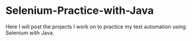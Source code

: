 # Selenium-Practice-with-Java
Here I will post the projects I work on to practice my test automation using Selenium with Java.
